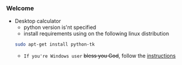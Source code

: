 ### Welcome

- Desktop calculator
    - python version is'nt specified
    - install requirements using on the following linux distribution
    ```sh
    sudo apt-get install python-tk
    ```
    - `If you're Windows user` ~~bless you God~~, follow the [instructions](http://www.tkdocs.com/tutorial/install.html)
    

